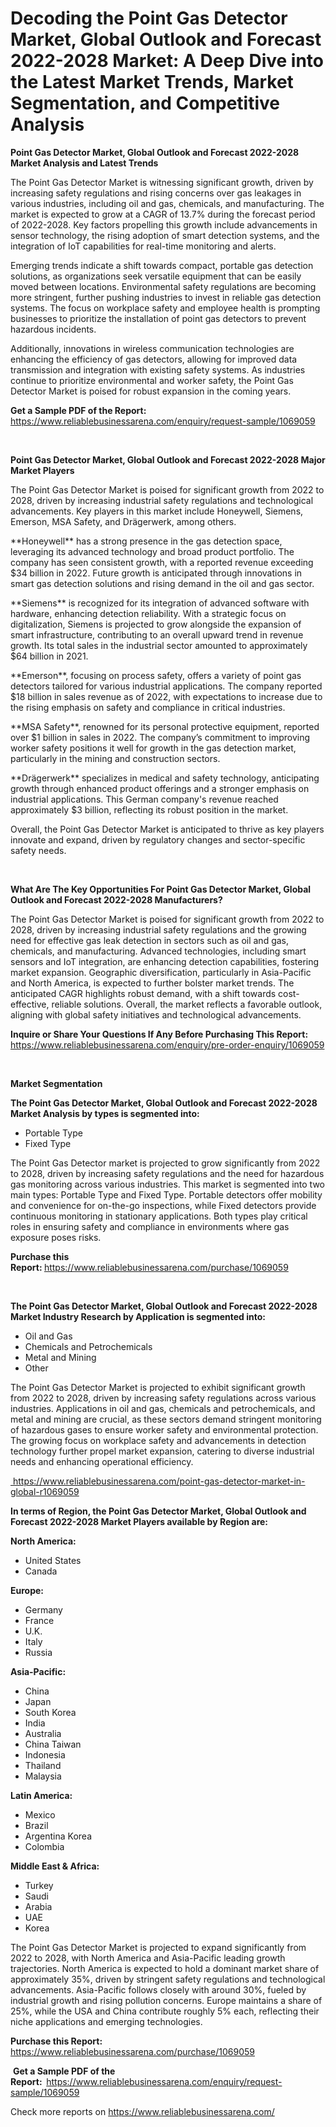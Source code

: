<p><h1>Decoding the Point Gas Detector Market, Global Outlook and Forecast 2022-2028 Market: A Deep Dive into the Latest Market Trends, Market Segmentation, and Competitive Analysis</h1></p><p><strong>Point Gas Detector Market, Global Outlook and Forecast 2022-2028 Market Analysis and Latest Trends</strong></p>
<p><p>The Point Gas Detector Market is witnessing significant growth, driven by increasing safety regulations and rising concerns over gas leakages in various industries, including oil and gas, chemicals, and manufacturing. The market is expected to grow at a CAGR of 13.7% during the forecast period of 2022-2028. Key factors propelling this growth include advancements in sensor technology, the rising adoption of smart detection systems, and the integration of IoT capabilities for real-time monitoring and alerts.</p><p>Emerging trends indicate a shift towards compact, portable gas detection solutions, as organizations seek versatile equipment that can be easily moved between locations. Environmental safety regulations are becoming more stringent, further pushing industries to invest in reliable gas detection systems. The focus on workplace safety and employee health is prompting businesses to prioritize the installation of point gas detectors to prevent hazardous incidents.</p><p>Additionally, innovations in wireless communication technologies are enhancing the efficiency of gas detectors, allowing for improved data transmission and integration with existing safety systems. As industries continue to prioritize environmental and worker safety, the Point Gas Detector Market is poised for robust expansion in the coming years.</p></p>
<p><strong>Get a Sample PDF of the Report:&nbsp;</strong> <a href="https://www.reliablebusinessarena.com/enquiry/request-sample/1069059?utm_campaign=3495&utm_medium=2&utm_source=Github&utm_content=ia&utm_term=21032025&utm_id=point-gas-detector-market-global-outlook-and-forecast-2022-2028">https://www.reliablebusinessarena.com/enquiry/request-sample/1069059</a></p>
<p>&nbsp;</p>
<p><strong>Point Gas Detector Market, Global Outlook and Forecast 2022-2028 Major Market Players</strong></p>
<p><p>The Point Gas Detector Market is poised for significant growth from 2022 to 2028, driven by increasing industrial safety regulations and technological advancements. Key players in this market include Honeywell, Siemens, Emerson, MSA Safety, and Drägerwerk, among others.</p><p>**Honeywell** has a strong presence in the gas detection space, leveraging its advanced technology and broad product portfolio. The company has seen consistent growth, with a reported revenue exceeding $34 billion in 2022. Future growth is anticipated through innovations in smart gas detection solutions and rising demand in the oil and gas sector.</p><p>**Siemens** is recognized for its integration of advanced software with hardware, enhancing detection reliability. With a strategic focus on digitalization, Siemens is projected to grow alongside the expansion of smart infrastructure, contributing to an overall upward trend in revenue growth. Its total sales in the industrial sector amounted to approximately $64 billion in 2021.</p><p>**Emerson**, focusing on process safety, offers a variety of point gas detectors tailored for various industrial applications. The company reported $18 billion in sales revenue as of 2022, with expectations to increase due to the rising emphasis on safety and compliance in critical industries.</p><p>**MSA Safety**, renowned for its personal protective equipment, reported over $1 billion in sales in 2022. The company’s commitment to improving worker safety positions it well for growth in the gas detection market, particularly in the mining and construction sectors.</p><p>**Drägerwerk** specializes in medical and safety technology, anticipating growth through enhanced product offerings and a stronger emphasis on industrial applications. This German company's revenue reached approximately $3 billion, reflecting its robust position in the market.</p><p>Overall, the Point Gas Detector Market is anticipated to thrive as key players innovate and expand, driven by regulatory changes and sector-specific safety needs.</p></p>
<p>&nbsp;</p>
<p><strong>What Are The Key Opportunities For Point Gas Detector Market, Global Outlook and Forecast 2022-2028 Manufacturers?</strong></p>
<p><p>The Point Gas Detector Market is poised for significant growth from 2022 to 2028, driven by increasing industrial safety regulations and the growing need for effective gas leak detection in sectors such as oil and gas, chemicals, and manufacturing. Advanced technologies, including smart sensors and IoT integration, are enhancing detection capabilities, fostering market expansion. Geographic diversification, particularly in Asia-Pacific and North America, is expected to further bolster market trends. The anticipated CAGR highlights robust demand, with a shift towards cost-effective, reliable solutions. Overall, the market reflects a favorable outlook, aligning with global safety initiatives and technological advancements.</p></p>
<p><strong>Inquire or Share Your Questions If Any Before Purchasing This Report:</strong> <a href="https://www.reliablebusinessarena.com/enquiry/pre-order-enquiry/1069059?utm_campaign=3495&utm_medium=2&utm_source=Github&utm_content=ia&utm_term=21032025&utm_id=point-gas-detector-market-global-outlook-and-forecast-2022-2028">https://www.reliablebusinessarena.com/enquiry/pre-order-enquiry/1069059</a></p>
<p>&nbsp;</p>
<p><strong>Market Segmentation</strong></p>
<p><strong>The Point Gas Detector Market, Global Outlook and Forecast 2022-2028 Market Analysis by types is segmented into:</strong></p>
<p><ul><li>Portable Type</li><li>Fixed Type</li></ul></p>
<p><p>The Point Gas Detector market is projected to grow significantly from 2022 to 2028, driven by increasing safety regulations and the need for hazardous gas monitoring across various industries. This market is segmented into two main types: Portable Type and Fixed Type. Portable detectors offer mobility and convenience for on-the-go inspections, while Fixed detectors provide continuous monitoring in stationary applications. Both types play critical roles in ensuring safety and compliance in environments where gas exposure poses risks.</p></p>
<p><strong>Purchase this Report:&nbsp;</strong><a href="https://www.reliablebusinessarena.com/purchase/1069059?utm_campaign=3495&utm_medium=2&utm_source=Github&utm_content=ia&utm_term=21032025&utm_id=point-gas-detector-market-global-outlook-and-forecast-2022-2028">https://www.reliablebusinessarena.com/purchase/1069059</a></p>
<p>&nbsp;</p>
<p><strong>The Point Gas Detector Market, Global Outlook and Forecast 2022-2028 Market Industry Research by Application is segmented into:</strong></p>
<p><ul><li>Oil and Gas</li><li>Chemicals and Petrochemicals</li><li>Metal and Mining</li><li>Other</li></ul></p>
<p><p>The Point Gas Detector Market is projected to exhibit significant growth from 2022 to 2028, driven by increasing safety regulations across various industries. Applications in oil and gas, chemicals and petrochemicals, and metal and mining are crucial, as these sectors demand stringent monitoring of hazardous gases to ensure worker safety and environmental protection. The growing focus on workplace safety and advancements in detection technology further propel market expansion, catering to diverse industrial needs and enhancing operational efficiency.</p></p>
<p><a href="https://www.reliablebusinessarena.com/point-gas-detector-market-in-global-r1069059?utm_campaign=3495&utm_medium=2&utm_source=Github&utm_content=ia&utm_term=21032025&utm_id=point-gas-detector-market-global-outlook-and-forecast-2022-2028">&nbsp;https://www.reliablebusinessarena.com/point-gas-detector-market-in-global-r1069059</a></p>
<p><strong>In terms of Region, the Point Gas Detector Market, Global Outlook and Forecast 2022-2028 Market Players available by Region are:</strong></p>
<p>
    <p> <strong> North America: </strong>
        <ul>
            <li>United States</li>
            <li>Canada</li>
        </ul>
        </p> 
    <p> <strong> Europe: </strong>
        <ul>
            <li>Germany</li>
            <li>France</li>
            <li>U.K.</li>
            <li>Italy</li>
            <li>Russia</li>
        </ul>
        </p> 
    <p> <strong> Asia-Pacific: </strong>
        <ul>
            <li>China</li>
            <li>Japan</li>
            <li>South Korea</li>
            <li>India</li>
            <li>Australia</li>
            <li>China Taiwan</li>
            <li>Indonesia</li>
            <li>Thailand</li>
            <li>Malaysia</li>
        </ul>
        </p> 
    <p> <strong> Latin America: </strong>
        <ul>
            <li>Mexico</li>
            <li>Brazil</li>
            <li>Argentina Korea</li>
            <li>Colombia</li>
        </ul>
        </p> 
    <p> <strong> Middle East & Africa: </strong>
        <ul>
            <li>Turkey</li>
            <li>Saudi</li>
            <li>Arabia</li>
            <li>UAE</li>
            <li>Korea</li>
        </ul>
    </p>
    </p>
<p><p>The Point Gas Detector Market is projected to expand significantly from 2022 to 2028, with North America and Asia-Pacific leading growth trajectories. North America is expected to hold a dominant market share of approximately 35%, driven by stringent safety regulations and technological advancements. Asia-Pacific follows closely with around 30%, fueled by industrial growth and rising pollution concerns. Europe maintains a share of 25%, while the USA and China contribute roughly 5% each, reflecting their niche applications and emerging technologies.</p></p>
<p><strong>Purchase this Report: </strong><a href="https://www.reliablebusinessarena.com/purchase/1069059?utm_campaign=3495&utm_medium=2&utm_source=Github&utm_content=ia&utm_term=21032025&utm_id=point-gas-detector-market-global-outlook-and-forecast-2022-2028">https://www.reliablebusinessarena.com/purchase/1069059</a></p>
<p>&nbsp;<strong>Get a Sample PDF of the Report:&nbsp;&nbsp;</strong><a href="https://www.reliablebusinessarena.com/enquiry/request-sample/1069059?utm_campaign=3495&utm_medium=2&utm_source=Github&utm_content=ia&utm_term=21032025&utm_id=point-gas-detector-market-global-outlook-and-forecast-2022-2028">https://www.reliablebusinessarena.com/enquiry/request-sample/1069059</a></p>
<p><strong></strong></p>
<p>Check more reports on <a href="https://www.reliablebusinessarena.com/?utm_campaign=3495&utm_medium=2&utm_source=Github&utm_content=ia&utm_term=21032025&utm_id=point-gas-detector-market-global-outlook-and-forecast-2022-2028">https://www.reliablebusinessarena.com/</a></p>